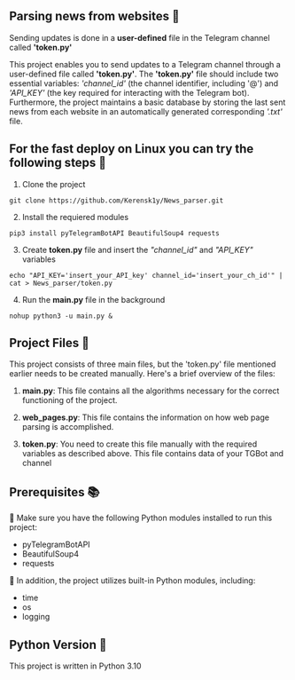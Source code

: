 ## Parsing news from websites :newspaper:
Sending updates is done in a __user-defined__ file in the Telegram channel called **'token.py'**

This project enables you to send updates to a Telegram channel through a user-defined file called **'token.py'**. The **'token.py'** file should include two essential variables: _'channel_id'_ (the channel identifier, including '@') and _'API_KEY'_ (the key required for interacting with the Telegram bot). Furthermore, the project maintains a basic database by storing the last sent news from each website in an automatically generated corresponding _'.txt'_ file.

## For the fast deploy on Linux you can try the following steps 🐳
1. Clone the project
```
git clone https://github.com/Kerensk1y/News_parser.git
```
2. Install the requiered modules
```
pip3 install pyTelegramBotAPI BeautifulSoup4 requests
```
3. Create **token.py** file and insert the _"channel_id"_ and _"API_KEY"_ variables
```
echo "API_KEY='insert_your_API_key' channel_id='insert_your_ch_id'" | cat > News_parser/token.py
```
4. Run the **main.py** file in the background
```
nohup python3 -u main.py &
```
## Project Files 📂

This project consists of three main files, but the 'token.py' file mentioned earlier needs to be created manually. Here's a brief overview of the files:

1. **main.py**: This file contains all the algorithms necessary for the correct functioning of the project.

2. **web_pages.py**: This file contains the information on how web page parsing is accomplished.

3. **token.py**: You need to create this file manually with the required variables as described above. This file contains data of your TGBot and channel 

## Prerequisites 📚

:pushpin: Make sure you have the following Python modules installed to run this project:

- pyTelegramBotAPI
- BeautifulSoup4
- requests

:pushpin: In addition, the project utilizes built-in Python modules, including:

- time
- os
- logging

## Python Version 🐍

This project is written in Python 3.10
